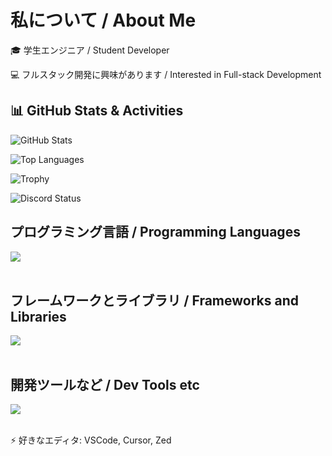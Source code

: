 # 私について / About Me

🎓 学生エンジニア / Student Developer

💻 フルスタック開発に興味があります / Interested in Full-stack Development

## 📊 GitHub Stats & Activities

<!-- GitHubステータス - プライベートリポジトリを含む -->
![GitHub Stats](https://github-readme-stats.vercel.app/api?username=Sangikousenuser&show_icons=true&count_private=true&theme=default)

<!-- 言語使用統計 - プライベートリポジトリを含む -->
![Top Languages](https://github-readme-stats.vercel.app/api/top-langs/?username=Sangikousenuser&layout=compact&count_private=true&include_all_commits=true)

<!-- GitHub Trophy -->
![Trophy](https://github-profile-trophy.vercel.app/?username=Sangikousenuser)

<!-- Discord Status -->
![Discord Status](https://discord.c99.nl/widget/theme-2/934704273579708487.png)

## プログラミング言語 / Programming Languages

<img src="https://skillicons.dev/icons?i=html,java,js,css,ts,python,swift" /> <br /><br />

## フレームワークとライブラリ / Frameworks and Libraries

<img src="https://skillicons.dev/icons?i=react,express,flask" /> <br /><br />

## 開発ツールなど / Dev Tools etc

<img src="https://skillicons.dev/icons?i=github,vscode,docker,mysql" /> <br /><br />

⚡ 好きなエディタ: VSCode, Cursor, Zed
